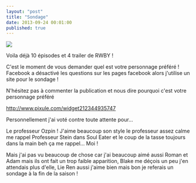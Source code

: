 ```yaml
---
layout: "post"
title: "Sondage"
date: 2013-09-24 00:01:00
published: true
---
```

![](http://images.wikia.com/rwby/images/4/42/Ep400033.png)

Voila déjà 10 épisodes et 4 trailer de RWBY !

C'est le moment de vous demander quel est votre personnage préféré ! Facebook a désactivé les questions sur les pages facebook alors j'utilise un site pour le sondage !

N'hésitez pas à commenter la publication et nous dire pourquoi c'est votre personnage préféré

<http://www.pixule.com/widget212344935747>

Personnellement j'ai voté contre toute attente pour...

Le professeur Ozpin ! J'aime beaucoup son style le professeur assez calme me rappel Professeur Stein dans Soul Eater et le coup de la tasse toujours dans la main beh ça me rappel... Moi !

Mais j'ai pas vu beaucoup de chose car j'ai beaucoup aimé aussi Roman et Adam mais ils ont fait un trop faible apparition, Blake me déçois un peu j'en attendais plus d'elle, Lie Ren aussi j'aime bien mais bon je referais un sondage à la fin de la saison !
